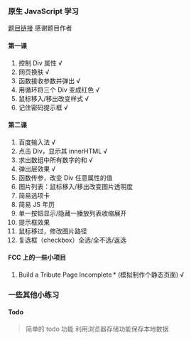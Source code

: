 ### 原生 JavaScript 学习

[题目链接](http://www.fgm.cc/learn/) 感谢题目作者

#### 第一课

1. 控制 Div 属性 √
2. 网页换肤 √
3. 函数接收参数并弹出 √
4. 用循环将三个 Div 变成红色 √
5. 鼠标移入/移出改变样式 √
6. 记住密码提示框 √

#### 第二课

1. 百度输入法 √
2. 点击 Div，显示其 innerHTML √
3. 求出数组中所有数字的和 √
4. 弹出层效果 √
5. 函数传参，改变 Div 任意属性的值
6. 图片列表：鼠标移入/移出改变图片透明度
7. 简易选项卡
8. 简易 JS 年历
9. 单一按钮显示/隐藏一播放列表收缩展开
10. 提示框效果
11. 鼠标移过，修改图片路径
12. 复选框（checkbox）全选/全不选/返选

#### FCC 上的一些小项目

1. Build a Tribute Page Incomplete \* (模拟制作个静态页面) √

### 一些其他小练习

#### Todo

> 简单的 todo 功能
> 利用浏览器存储功能保存本地数据
